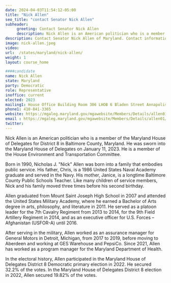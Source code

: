 ```yaml
---
date: 2024-04-03T11:54:12-05:00
title: "Nick Allen"
seo_title: "contact Senator Nick Allen"
subheader:
     greeting: Contact Senator Nick Allen
     description: Nick Allen is an American politician who is a member of the Maryland House of Delegates for District 8 in Baltimore County, Maryland. He was sworn into the Maryland House of Delegates on January 11, 2023. He is a member of the House Environment and Transportation Committee.
description: Contact Senator Nick Allen of Maryland. Contact information for Nick Allen includes email address, phone number, and mailing address.
image: nick-allen.jpeg
video:
url:  /states/maryland/nick-allen/
weight: 1
layout: course_home

####candidate
name: Nick Allen
state: Maryland
party: Democratic
role: Representative
inoffice: current
elected: 2023
mailing1: House Office Building Room 306 LHOB 6 Bladen Street Annapolis, MD 21401
phone1: 410-841-3365
website: https://mgaleg.maryland.gov/mgawebsite/Members/Details/allen01/
email : https://mgaleg.maryland.gov/mgawebsite/Members/Details/allen01/
twitter:
---
```


Nick Allen is an American politician who is a member of the Maryland House of Delegates for District 8 in Baltimore County, Maryland. He was sworn into the Maryland House of Delegates on January 11, 2023. He is a member of the House Environment and Transportation Committee.

Born in 1990, Nicholas J. "Nick" Allen was born into a family that embodies public service. His father, Chris, is a 1986 United States Naval Academy graduate and served in the Navy. His mother, Janice, is a longtime Baltimore County Public Schools Teacher. Like many children of service members, Nick and his family moved three times before his second birthday.

Allen graduated from Mount Saint Joseph High School in 2007 and attended the United States Military Academy, where he earned a Bachelor of Arts degree in arts, philosophy, and literature in 2011. He served as a platoon leader for the 7th Cavalry Regiment from 2013 to 2014, for the 9th Field Artillery Regiment in 2014, and as an executive officer for U.S. Forces – Afghanistan (USFOR-A) until 2016.

After serving in the military, Allen worked as an assurance manager for General Motors in Detroit, Michigan, from 2017 to 2019, before moving to Aberdeen and working at GES Warehouse and PepsiCo. Since 2021, Allen has worked as a program manager for the Maryland Department of Health.

In the electoral history, Allen participated in the Maryland House of Delegates District 8 Democratic primary election in 2022. He secured 32.2% of the votes. In the Maryland House of Delegates District 8 election in 2022, Allen secured 19.82% of the votes.
